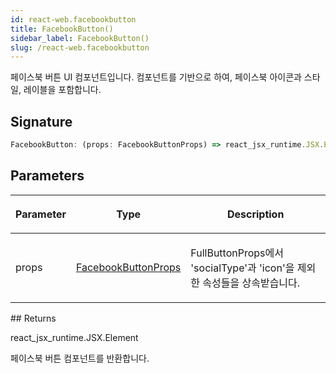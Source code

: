 ```yaml
---
id: react-web.facebookbutton
title: FacebookButton()
sidebar_label: FacebookButton()
slug: /react-web.facebookbutton
---
```






페이스북 버튼 UI 컴포넌트입니다.  컴포넌트를 기반으로 하여, 페이스북 아이콘과 스타일, 레이블을 포함합니다.

## Signature

```typescript
FacebookButton: (props: FacebookButtonProps) => react_jsx_runtime.JSX.Element
```

## Parameters

<table><thead><tr><th>

Parameter


</th><th>

Type


</th><th>

Description


</th></tr></thead>
<tbody><tr><td>

props


</td><td>

[FacebookButtonProps](./react-web.facebookbuttonprops)


</td><td>

FullButtonProps에서 'socialType'과 'icon'을 제외한 속성들을 상속받습니다.


</td></tr>
</tbody></table>
## Returns

react_jsx_runtime.JSX.Element

페이스북 버튼 컴포넌트를 반환합니다.


